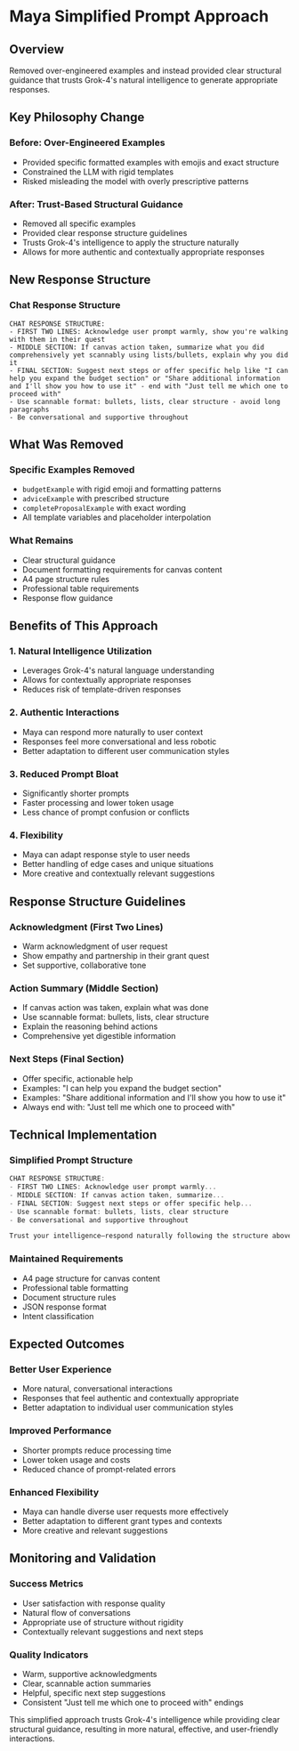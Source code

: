 # Maya Simplified Prompt Approach

## Overview
Removed over-engineered examples and instead provided clear structural guidance that trusts Grok-4's natural intelligence to generate appropriate responses.

## Key Philosophy Change

### Before: Over-Engineered Examples
- Provided specific formatted examples with emojis and exact structure
- Constrained the LLM with rigid templates
- Risked misleading the model with overly prescriptive patterns

### After: Trust-Based Structural Guidance
- Removed all specific examples
- Provided clear response structure guidelines
- Trusts Grok-4's intelligence to apply the structure naturally
- Allows for more authentic and contextually appropriate responses

## New Response Structure

### Chat Response Structure
```
CHAT RESPONSE STRUCTURE:
- FIRST TWO LINES: Acknowledge user prompt warmly, show you're walking with them in their quest
- MIDDLE SECTION: If canvas action taken, summarize what you did comprehensively yet scannably using lists/bullets, explain why you did it
- FINAL SECTION: Suggest next steps or offer specific help like "I can help you expand the budget section" or "Share additional information and I'll show you how to use it" - end with "Just tell me which one to proceed with"
- Use scannable format: bullets, lists, clear structure - avoid long paragraphs
- Be conversational and supportive throughout
```

## What Was Removed

### Specific Examples Removed
- `budgetExample` with rigid emoji and formatting patterns
- `adviceExample` with prescribed structure
- `completeProposalExample` with exact wording
- All template variables and placeholder interpolation

### What Remains
- Clear structural guidance
- Document formatting requirements for canvas content
- A4 page structure rules
- Professional table requirements
- Response flow guidance

## Benefits of This Approach

### 1. Natural Intelligence Utilization
- Leverages Grok-4's natural language understanding
- Allows for contextually appropriate responses
- Reduces risk of template-driven responses

### 2. Authentic Interactions
- Maya can respond more naturally to user context
- Responses feel more conversational and less robotic
- Better adaptation to different user communication styles

### 3. Reduced Prompt Bloat
- Significantly shorter prompts
- Faster processing and lower token usage
- Less chance of prompt confusion or conflicts

### 4. Flexibility
- Maya can adapt response style to user needs
- Better handling of edge cases and unique situations
- More creative and contextually relevant suggestions

## Response Structure Guidelines

### Acknowledgment (First Two Lines)
- Warm acknowledgment of user request
- Show empathy and partnership in their grant quest
- Set supportive, collaborative tone

### Action Summary (Middle Section)
- If canvas action was taken, explain what was done
- Use scannable format: bullets, lists, clear structure
- Explain the reasoning behind actions
- Comprehensive yet digestible information

### Next Steps (Final Section)
- Offer specific, actionable help
- Examples: "I can help you expand the budget section"
- Examples: "Share additional information and I'll show you how to use it"
- Always end with: "Just tell me which one to proceed with"

## Technical Implementation

### Simplified Prompt Structure
```typescript
CHAT RESPONSE STRUCTURE:
- FIRST TWO LINES: Acknowledge user prompt warmly...
- MIDDLE SECTION: If canvas action taken, summarize...
- FINAL SECTION: Suggest next steps or offer specific help...
- Use scannable format: bullets, lists, clear structure
- Be conversational and supportive throughout

Trust your intelligence—respond naturally following the structure above
```

### Maintained Requirements
- A4 page structure for canvas content
- Professional table formatting
- Document structure rules
- JSON response format
- Intent classification

## Expected Outcomes

### Better User Experience
- More natural, conversational interactions
- Responses that feel authentic and contextually appropriate
- Better adaptation to individual user communication styles

### Improved Performance
- Shorter prompts reduce processing time
- Lower token usage and costs
- Reduced chance of prompt-related errors

### Enhanced Flexibility
- Maya can handle diverse user requests more effectively
- Better adaptation to different grant types and contexts
- More creative and relevant suggestions

## Monitoring and Validation

### Success Metrics
- User satisfaction with response quality
- Natural flow of conversations
- Appropriate use of structure without rigidity
- Contextually relevant suggestions and next steps

### Quality Indicators
- Warm, supportive acknowledgments
- Clear, scannable action summaries
- Helpful, specific next step suggestions
- Consistent "Just tell me which one to proceed with" endings

This simplified approach trusts Grok-4's intelligence while providing clear structural guidance, resulting in more natural, effective, and user-friendly interactions.